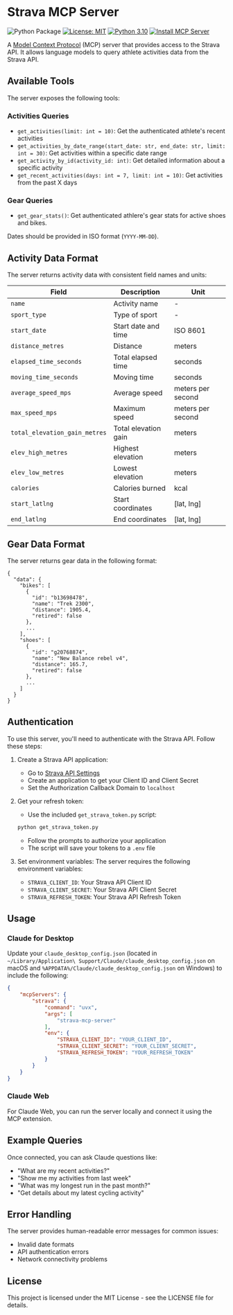 # Strava MCP Server

![Python Package](https://github.com/tomekkorbak/strava-mcp-server/workflows/Python%20Package/badge.svg)
[![License: MIT](https://img.shields.io/badge/License-MIT-yellow.svg)](https://opensource.org/licenses/MIT)
[![Python 3.10](https://img.shields.io/badge/python-3.10-blue.svg)](https://www.python.org/downloads/release/python-3100/)
[![Install MCP Server](https://cursor.com/deeplink/mcp-install-dark.svg)](https://cursor.com/install-mcp?name=strava&config=eyJjb21tYW5kIjoidXZ4IHN0cmF2YS1tY3Atc2VydmVyIiwiZW52Ijp7IlNUUkFWQV9DTElFTlRfSUQiOiJZT1VSX0NMSUVOVF9JRCIsIlNUUkFWQV9DTElFTlRfU0VDUkVUIjoiWU9VUl9DTElFTlRfU0VDUkVUIiwiU1RSQVZBX1JFRlJFU0hfVE9LRU4iOiJZT1VSX1JFRlJFU0hfVE9LRU4ifX0%3D)

A [Model Context Protocol](https://modelcontextprotocol.io/introduction) (MCP) server that provides access to the Strava API. It allows language models to query athlete activities data from the Strava API.

## Available Tools

The server exposes the following tools:

### Activities Queries

- `get_activities(limit: int = 10)`: Get the authenticated athlete's recent activities
- `get_activities_by_date_range(start_date: str, end_date: str, limit: int = 30)`: Get activities within a specific date range
- `get_activity_by_id(activity_id: int)`: Get detailed information about a specific activity
- `get_recent_activities(days: int = 7, limit: int = 10)`: Get activities from the past X days

### Gear Queries
- `get_gear_stats()`: Get authenticated athlere's gear stats for active shoes and bikes.

Dates should be provided in ISO format (`YYYY-MM-DD`).

## Activity Data Format

The server returns activity data with consistent field names and units:

| Field | Description | Unit |
|-------|-------------|------|
| `name` | Activity name | - |
| `sport_type` | Type of sport | - |
| `start_date` | Start date and time | ISO 8601 |
| `distance_metres` | Distance | meters |
| `elapsed_time_seconds` | Total elapsed time | seconds |
| `moving_time_seconds` | Moving time | seconds |
| `average_speed_mps` | Average speed | meters per second |
| `max_speed_mps` | Maximum speed | meters per second |
| `total_elevation_gain_metres` | Total elevation gain | meters |
| `elev_high_metres` | Highest elevation | meters |
| `elev_low_metres` | Lowest elevation | meters |
| `calories` | Calories burned | kcal |
| `start_latlng` | Start coordinates | [lat, lng] |
| `end_latlng` | End coordinates | [lat, lng] |

## Gear Data Format

The server returns gear data in the following format:

```
{
  "data": {
    "bikes": [
      {
        "id": "b13698478",
        "name": "Trek 2300",
        "distance": 1905.4,
        "retired": false
      },
      ...
    ],
    "shoes": [
      {
        "id": "g20768874",
        "name": "New Balance rebel v4",
        "distance": 165.7,
        "retired": false
      },
      ...
    ]
  }
}
```

## Authentication

To use this server, you'll need to authenticate with the Strava API. Follow these steps:

1. Create a Strava API application:
   - Go to [Strava API Settings](https://www.strava.com/settings/api)
   - Create an application to get your Client ID and Client Secret
   - Set the Authorization Callback Domain to `localhost`

2. Get your refresh token:
   - Use the included `get_strava_token.py` script:
   ```bash
   python get_strava_token.py
   ```
   - Follow the prompts to authorize your application
   - The script will save your tokens to a `.env` file

3. Set environment variables:
   The server requires the following environment variables:
   - `STRAVA_CLIENT_ID`: Your Strava API Client ID
   - `STRAVA_CLIENT_SECRET`: Your Strava API Client Secret
   - `STRAVA_REFRESH_TOKEN`: Your Strava API Refresh Token

## Usage

### Claude for Desktop

Update your `claude_desktop_config.json` (located in `~/Library/Application\ Support/Claude/claude_desktop_config.json` on macOS and `%APPDATA%/Claude/claude_desktop_config.json` on Windows) to include the following:

```json
{
    "mcpServers": {
        "strava": {
            "command": "uvx",
            "args": [
                "strava-mcp-server"
            ],
            "env": {
                "STRAVA_CLIENT_ID": "YOUR_CLIENT_ID",
                "STRAVA_CLIENT_SECRET": "YOUR_CLIENT_SECRET",
                "STRAVA_REFRESH_TOKEN": "YOUR_REFRESH_TOKEN"
            }
        }
    }
}
```

### Claude Web

For Claude Web, you can run the server locally and connect it using the MCP extension.

## Example Queries

Once connected, you can ask Claude questions like:

- "What are my recent activities?"
- "Show me my activities from last week"
- "What was my longest run in the past month?"
- "Get details about my latest cycling activity"

## Error Handling

The server provides human-readable error messages for common issues:

- Invalid date formats
- API authentication errors
- Network connectivity problems

## License

This project is licensed under the MIT License - see the LICENSE file for details.
